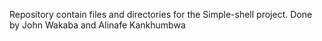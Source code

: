 Repository contain files and directories for the Simple-shell project.
Done by John Wakaba and Alinafe Kankhumbwa
